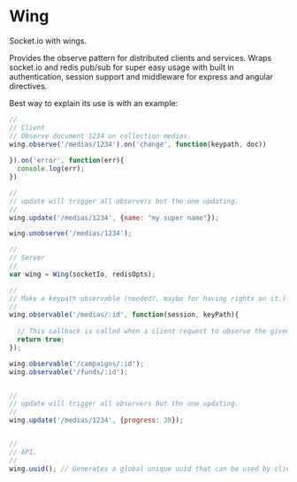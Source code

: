 Wing
====

Socket.io with wings.

Provides the observe pattern for distributed clients and services.
Wraps socket.io and redis pub/sub for super easy usage with built
in authentication, session support and  middleware for express
and angular directives.

Best way to explain its use is with an example:

```javascript
//
// Client
// Observe document 1234 on collection medias.
wing.observe('/medias/1234').on('change', function(keypath, doc))
  
}).on('error', function(err){
  console.log(err);
})

//
// update will trigger all observers but the one updating.
//
wing.update('/medias/1234', {name: "my super name"});

wing.unobserve('/medias/1234');

//
// Server
//
var wing = Wing(socketIo, redisOpts);

//
// Make a keypath observable (needed?, maybe for having rights on it.)
//
wing.observable('/medias/:id', function(session, keyPath){
  
  // This callback is called when a client request to observe the given resource.
  return true;
});

wing.observable('/campaigns/:id');
wing.observable('/funds/:id');


//
// update will trigger all observers but the one updating.
//
wing.update('/medias/1234', {progress: 30});


//
// API.
//
wing.uuid(); // Generates a global unique uuid that can be used by clients or servers.
```
